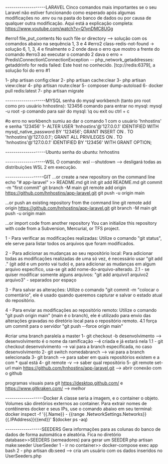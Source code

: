 --------------------LARAVEL
Cinco comandos mais importantes se o seu Laravel não estiver funcionando como esperado após algumas modificações 
no .env ou na pasta do banco de dados ou por causa de qualquer outra modificação. Aqui está a explicação completa: 
https://www.youtube.com/watch?v=Q1ynDMC8UGg

#erro1 file_put_contents No such file or directory --> solução com os comandos abaixo na sequência 1, 3 e 4
#erro2 class-redis-not-found -> solução 6, 1, 3, 4 e finalmente o 2 onde dava o erro que mostro a frente do comando
#erro3 ao executar o comando 2 dava o erro = Predis\Connection\ConnectionException -- php_network_getaddresses: getaddrinfo for redis failed: Este host no  conhecido. [tcp://redis:6379], a solução foi do erro #1

1- php artisan config:clear
2- php artisan cache:clear 
3- php artisan view:clear
4- php artisan route:clear
5- composer dump-autoload
6- docker pull redis:latest
7- php artisan migrate 

--------------------MYSQL
senha do mysql workbench (tanto pro root como pro usuário hnhostins): 123456
comando para entrar no mysql: mysql -u root -p
comando para sair do mysql: \q ou exit ou ctrl + c

#o erro no workbench sumiu ao dar o comando 1 com o usuário 'hnhostins' e senha '123456'
1- ALTER USER 'hnhostins'@'127.0.0.1' IDENTIFIED WITH mysql_native_password BY '123456';
GRANT INSERT ON *.* TO 'hnhostins'@'127.0.0.1';
GRANT ALL PRIVILEGES ON *.* TO 'hnhostins'@'127.0.0.1' IDENTIFIED BY '123456' WITH GRANT OPTION;

--------------------Ubuntu
senha do ubuntu: hnhostins

--------------------WSL
O comando: wsl --shutdown --> desligará todas as distribuições WSL 2 em execução.

-------------------GIT
…or create a new repository on the command line
echo "# app-laravel" >> README.md
git init
git add README.md
git commit -m "first commit"
git branch -M main
git remote add origin https://github.com/hnhostins/app-laravel.git
git push -u origin main


…or push an existing repository from the command line
git remote add origin https://github.com/hnhostins/app-laravel.git
git branch -M main
git push -u origin main

…or import code from another repository
You can initialize this repository with code from a Subversion, Mercurial, or TFS project.

1 - Para verificar as modificações realizadas:
Utilize o comando "git status", ele serve para listar todos os arquivos que foram modificados.

2 - Para adicionar as mudanças ao seu repositório local:
Para adicionar todas as modificações realizadas de uma só vez, é necessário usar "git add ." 
(git add e um ponto vai tudo) e, para adicionar as mudanças em algum arquivo específico, usa-se git add nome-do-arquivo-alterado.
2.1 - se quiser modificar somente alguns arquivos:
"git add arquivo1 arquivo2 arquivo3" - separados por espaço

3 - Para salvar as alterações:
Utilize o comando "git commit -m "colocar o comentário", ele é usado quando queremos capturar e salvar o estado atual do repositório.

4 - Para enviar as modificações ao repositório remoto:
Utilize o comando "git push origin main" (main é o branch), ele é utilizado para envio das alterações gravadas no diretório local para o 
repositório remoto.
	4.1 força um commit para o servidor "git push --force origin main"

#criar uma branch paralela a master
1- git checkout -b desenvolvimento --> desenvolvimento é o nome da ramificação --é criada e já estará nela
	1.1 - git checkout desenvolvimento --> vai para a branch especificada, no caso desenvolvimento
2- git switch nomedabranch --> vai para a branch selecionada
3- git branch --> para saber em quais repositórios existem e a com * qual está
4- git remote -v --> saber qual repositório
5- git remote set-url main https://github.com/hnhostins/app-laravel.git  --> abrir conexão com o github

programas visuais para git https://desktop.github.com/ e https://www.gitkraken.com/ --> melhor

-------------------Docker
A classe seria a imagem, e o container o objeto. Volumes são diretórios externos ao container.
Para extrair nomes de contêineres docker e seus IPs, use o comando abaixo em seu terminal:
docker inspect -f '{{.Name}} - {{range .NetworkSettings.Networks}}{{.IPAddress}}{{end}}' $(docker ps -aq)


------------------SEEDERS
Gera informações para as colunas do banco de dados de forma automática e aleatória.
Fica no diretório database>>SEEDERS (semeadores)
	para gerar um SEEDER php artisan make:seeder UserSeeder
	1 - ir no container>> docker-compose exec app bash
	2 - php artisan db:seed --> cria um usuário com os dados inseridos no UserSeeders.php
	
